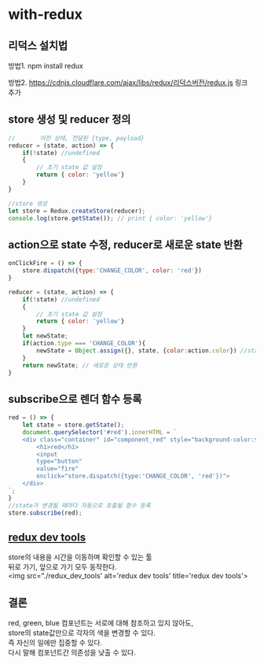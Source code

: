 # with-redux

## 리덕스 설치법
방법1. npm install redux

방법2. https://cdnjs.cloudflare.com/ajax/libs/redux/리덕스버전/redux.js 링크 추가

## store 생성 및 reducer 정의
```javascript
//       이전 상태, 전달된 {type, payload}
reducer = (state, action) => {
    if(!state) //undefined
    {
        // 초기 state 값 설정
        return { color: 'yellow'}
    }
}

//store 생성
let store = Redux.createStore(reducer);
console.log(store.getState()); // print { color: 'yellow'}
```

## action으로 state 수정, reducer로 새로운 state 반환
```javascript
onClickFire = () => {
    store.dispatch({type:'CHANGE_COLOR', color: 'red'})
}

reducer = (state, action) => {
    if(!state) //undefined
    {
        // 초기 state 값 설정
        return { color: 'yellow'}
    }
    let newState;
    if(action.type === 'CHANGE_COLOR'){
        newState = Object.assign({}, state, {color:action.color}) //state 복사(시간 여행을 할 수 있도록 복사해야함.). 서로 의존을 하면 안 된다.
    }
    return newState; // 새로운 상태 반환
}

```
## subscribe으로 렌더 함수 등록
```javascript
red = () => {
    let state = store.getState();
    document.querySelector('#red').innerHTML = `
    <div class="container" id="component_red" style="background-color:${state.color}">
        <h1>red</h1>
        <input 
        type="button" 
        value="fire"
        onclick="store.dispatch({type:'CHANGE_COLOR', 'red'})">
    </div>
`;
}
//state가 변경될 때마다 자동으로 호출될 함수 등록
store.subscribe(red);
```

## [redux dev tools](https://github.com/zalmoxisus/redux-devtools-extension)
store의 내용을 시간을 이동하며 확인할 수 있는 툴<br>
뒤로 가기, 앞으로 가기 모두 동작한다.<br>
<img src="./redux_dev_tools' alt='redux dev tools' title='redux dev tools'>

## 결론
red, green, blue 컴포넌트는 서로에 대해 참조하고 있지 않아도,<br>
store의 state값만으로 각자의 색을 변경할 수 있다.<br>
즉 자신의 일에만 집중할 수 있다.<br>
다시 말해 컴포넌트간 의존성을 낮출 수 있다.